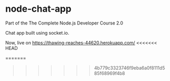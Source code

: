 # node-chat-app
Part of the The Complete Node.js Developer Course 2.0

Chat app built using socket.io.

Now, live on https://thawing-reaches-44620.herokuapp.com/
<<<<<<< HEAD

=======
>>>>>>> 4b779c3323746f9eba6a0f8111d585f68969f4b8
